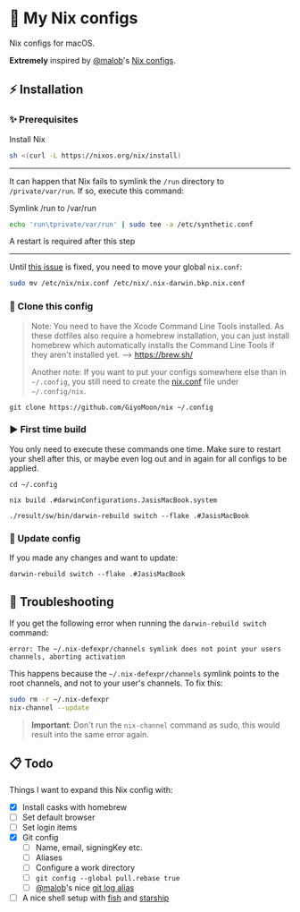 # 🌺 My Nix configs
Nix configs for macOS.

**Extremely** inspired by [@malob](https://github.com/malob)'s [Nix configs](https://github.com/malob/nixpkgs).

## ⚡️ Installation
### ✨ Prerequisites
Install Nix
```sh
sh <(curl -L https://nixos.org/nix/install)
```
---
It can happen that Nix fails to symlink the `/run` directory to `/private/var/run`. If so, execute this command:

Symlink /run to /var/run
```sh
echo 'run\tprivate/var/run' | sudo tee -a /etc/synthetic.conf
```
A restart is required after this step

---
Until [this issue](https://github.com/LnL7/nix-darwin/issues/149) is fixed, you need to move your global `nix.conf`:
```sh
sudo mv /etc/nix/nix.conf /etc/nix/.nix-darwin.bkp.nix.conf
```

### 📁 Clone this config
> Note: You need to have the Xcode Command Line Tools installed. As these dotfiles also require a homebrew installation, you can just install homebrew which automatically installs the Command Line Tools if they aren't installed yet. --> https://brew.sh/
> 
> Another note: If you want to put your configs somewhere else than in `~/.config`, you still need to create the [nix.conf](./nix/nix.conf) file under `~/.config/nix`.
```
git clone https://github.com/GiyoMoon/nix ~/.config
```

### ▶️ First time build
You only need to execute these commands one time. Make sure to restart your shell after this, or maybe even log out and in again for all configs to be applied.
```
cd ~/.config
```
```
nix build .#darwinConfigurations.JasisMacBook.system
```
```
./result/sw/bin/darwin-rebuild switch --flake .#JasisMacBook
```

### 🔁 Update config
If you made any changes and want to update:
```
darwin-rebuild switch --flake .#JasisMacBook
```

## 🔴 Troubleshooting
If you get the following error when running the `darwin-rebuild switch` command:
```
error: The ~/.nix-defexpr/channels symlink does not point your users channels, aborting activation
```
This happens because the `~/.nix-defexpr/channels` symlink points to the root channels, and not to your user's channels. To fix this:
```sh
sudo rm -r ~/.nix-defexpr
nix-channel --update
```
> **Important**: Don't run the `nix-channel` command as sudo, this would result into the same error again.

## 📋 Todo
Things I want to expand this Nix config with:
- [x] Install casks with homebrew
- [ ] Set default browser
- [ ] Set login items
- [x] Git config
  - [ ] Name, email, signingKey etc.
  - [ ] Aliases
  - [ ] Configure a work directory
  - [ ] `git config --global pull.rebase true`
  - [ ] [@malob](https://github.com/malob)'s nice [git log alias](https://github.com/malob/nixpkgs/blob/46a480cd1edf687df81c1d5f0f2b8de8f15a5154/home/git-aliases.nix#L47)
- [ ] A nice shell setup with [fish](https://fishshell.com/) and [starship](https://starship.rs/)